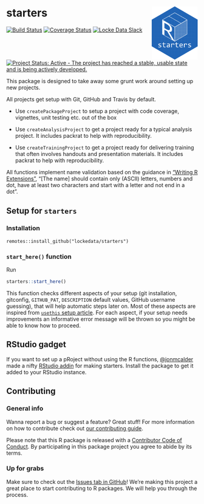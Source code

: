 
# starters <img src="man/figures/logo.png" align="right" height=140/>

<!-- README.md is generated from README.Rmd. Please edit that file -->

<!-- badges: start -->

[![Build
Status](https://travis-ci.org/lockedata/starters.svg?branch=master)](https://travis-ci.org/lockedata/starters)
[![Coverage
Status](https://img.shields.io/coveralls/lockedata/starters.svg)](https://coveralls.io/r/lockedata/starters?branch=master)
[![Locke Data
Slack](https://img.shields.io/badge/Slack-discuss-blue.svg?logo=slack&longCache=true&style=flat)](https://join.slack.com/t/lockedata/shared_invite/enQtMjkwNjY3ODkwMzg2LTI1OGU1NTM3ZGIyZGFiNTdlODI3MzU2N2ZlNDczMjM4M2U2OWVmNDMzZTQ1ZGNlZDQ3MGM2MGVjMjI2MWIyMjI)
[![Project Status: Active - The project has reached a stable, usable
state and is being actively
developed.](https://www.repostatus.org/badges/latest/active.svg)](https://www.repostatus.org/#active)
<!-- badges: end -->

This package is designed to take away some grunt work around setting up
new projects.

All projects get setup with Git, GitHub and Travis by default.

  - Use `createPackageProject` to setup a project with code coverage,
    vignettes, unit testing etc. out of the box

  - Use `createAnalysisProject` to get a project ready for a typical
    analysis project. It includes packrat to help with reproducibility.

  - Use `createTrainingProject` to get a project ready for delivering
    training that often involves handouts and presentation materials. It
    includes packrat to help with reproducibility.

All functions implement name validation based on the guidance in
[“Writing R
Extensions”](https://cran.r-project.org/doc/manuals/r-release/R-exts.html#The-DESCRIPTION-file),
“\[The name\] should contain only (ASCII) letters, numbers and dot, have
at least two characters and start with a letter and not end in a dot”.

## Setup for `starters`

### Installation

    remotes::install_github("lockedata/starters")

### `start_here()` function

Run

``` r
starters::start_here()
```

This function checks different aspects of your setup (git installation,
gitconfig, `GITHUB_PAT`, `DESCRIPTION` default values, GitHub username
guessing), that will help automatic steps later on. Most of these
aspects are inspired from [`usethis` setup
article](https://usethis.r-lib.org/articles/articles/usethis-setup.html).
For each aspect, if your setup needs improvements an informative error
message will be thrown so you might be able to know how to proceed.

## RStudio gadget

If you want to set up a pRoject without using the R functions,
[@jonmcalder](https://github.com/jonmcalder) made a nifty [RStudio
addin](https://rstudio.github.io/rstudioaddins/) for making starters.
Install the package to get it added to your RStudio instance.

## Contributing

### General info

Wanna report a bug or suggest a feature? Great stuff\! For more
information on how to contribute check out [our contributing
guide](.github/CONTRIBUTING.md).

Please note that this R package is released with a [Contributor Code of
Conduct](CODE_OF_CONDUCT.md). By participating in this package project
you agree to abide by its terms.

### Up for grabs

Make sure to check out the [Issues tab in
GitHub](https://github.com/stephlocke/starters/issues)\! We’re making
this project a great place to start contributing to R packages. We will
help you through the process.
